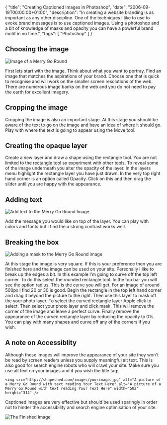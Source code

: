 {
  "title": "Creating Captioned Images in Photoshop",
  "date": "2006-09-19T00:00:00+01:00",
  "description": "In creating a website branding is as important as any other discipline. One of the techniques I like to use to evoke brand messages is to use captioned images. Using a photoshop and a bit of knowledge of masks and opacity you can have a powerful brand motif in no time.",
  "tags": [
    "Photoshop"
  ]
}

## Choosing the image

![Image of a Merry Go Round][1]

First lets start with the image. Think about what you want to portray. Find an image that matches the aspirations of your brand. Choose one that is quick to recognise and will work on the smaller screen resolutions of the web. There are numerous image banks on the web and you do not need to pay the earth for excellent imagery.

## Cropping the image

Cropping the image is also an important stage. At this stage you should be aware of the text to go on the image and have an idea of where it should go. Play with where the text is going to appear using the Move tool.

## Creating the opaque layer

Create a new layer and draw a shape using the rectangle tool. You are not limited to the rectangle tool so experiment with other tools. To reveal some of the image underneath you alter the opacity of the layer. In the layers menu highlight the rectangle layer you have just drawn. In the very top right hand corner is an option called Opacity. Click on this and then drag the slider until you are happy with the appearance. 

## Adding text

![Add text to the Merry Go Round Image][2]

Add the message you would like on top of the layer. You can play with colors and fonts but I find the a strong contrast works well. 

## Breaking the box

![Adding a mask to the Merry Go Round image][3]

At this stage the image is very square. If this is your preference then you are finished here and the image can be used on your site. Personally I like to break up the edges a bit. In this example I'm going to curve off the top left corner. To do this select the rounded rectangle tool. In the top bar you will see the option radius. This is the curve you will get. For an image of around 500px I find 20 or 30 is good. Begin the rectangle in the top left hand corner and drag it beyond the picture to the right. Then use this layer to mask off the your photo layer. To select the curved rectangle layer Apple click to select. Then select your photo layer and click mask. This will remove the corner of the image and leave a perfect curve. Finally remove the appearance of the curved rectangle layer by reducing the opacity to 0%. You can play with many shapes and curve off any of the corners if you wish.

## A note on Accessiblity

Although these images will improve the appearance of your site they won't be read by screen readers unless you supply meaningful alt text. This is also good for search engine robots who will crawl your site. Make sure you use alt text on your images and if you wish the title tag: 

    <img src="http://shapeshed.com/images/yourimage.jpg" alt="A picture of a Merry Go Round with text reading Your Text Here" alt="A picture of a Merry Go Round with text reading Your Text Here" width="502" height="314" /> 

Captioned images are very effective but should be used sparingly in order not to hinder the accessibility and search engine optimisation of your site.

![The Finished Image][5]

 [1]: http://shapeshed.com/images/articles/original_file.jpg 
 [2]: http://shapeshed.com/images/articles/adding_text.jpg
 [3]: http://shapeshed.com/images/articles/breaking_the_box.jpg
 [4]: http://shapeshed.com/images/articles/yourimage.jpg
 [5]: http://shapeshed.com/images/articles/final_graphic_text.jpg 
